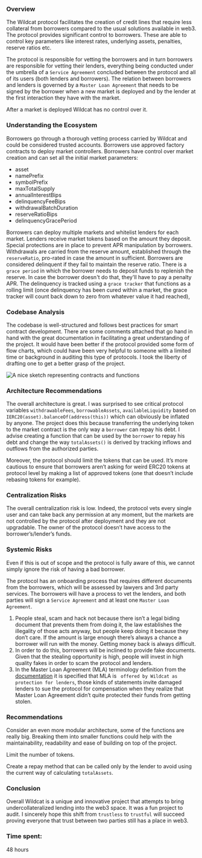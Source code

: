 ### Overview

The Wildcat protocol facilitates the creation of credit lines that require less collateral from borrowers compared to the usual solutions available in web3. The protocol provides significant control to borrowers. These are able to control key parameters like interest rates, underlying assets, penalties, reserve ratios etc.

The protocol is responsible for vetting the borrowers and in turn borrowers are responsible for vetting their lenders, everything being conducted under the umbrella of a `Service Agreement` concluded between the protocol and all of its users (both lenders and borrowers). The relation between borrowers and lenders is governed by a `Master Loan Agreement` that needs to be signed by the borrower when a new market is deployed and by the lender at the first interaction they have with the market.

After a market is deployed Wildcat has no control over it.

### Understanding the Ecosystem

Borrowers go through a thorough vetting process carried by Wildcat and could be considered trusted accounts.
Borrowers use approved factory contracts to deploy market controllers.
Borrowers have control over market creation and can set all the initial market parameters:
- asset
- namePrefix
- symbolPrefix
- maxTotalSupply
- annualInterestBips
- delinquencyFeeBips
- withdrawalBatchDuration
- reserveRatioBips
- delinquencyGracePeriod

Borrowers can deploy multiple markets and whitelist lenders for each market.
Lenders receive market tokens based on the amount they deposit.
Special protections are in place to prevent APR manipulation by borrowers.
Withdrawals are carried from the reserve amount, established through the `reserveRatio`, pro-rated in case the amount in sufficient.
Borrowers are considered delinquent if they fail to maintain the reserve ratio. There is a `grace period` in which the borrower needs to deposit funds to replenish the reserve. In case the borrower doesn't do that, they'll have to pay a penalty APR. The delinquency is tracked using a `grace tracker` that functions as a rolling limit (once delinquency has been cured within a market, the grace tracker will count back down to zero from whatever value it had reached),

### Codebase Analysis

The codebase is well-structured and follows best practices for smart contract development. There are some comments attached that go hand in hand with the great documentation in facilitating a great understanding of the project. It would have been better if the protocol provided some form of flow charts, which could have been very helpful to someone with a limited time or background in auditing this type of protocols. I took the liberty of drafting one to get a better grasp of the project.

<img src="https://user-images.githubusercontent.com/95440897/277175194-7f25912d-b4ce-432c-9552-ab91a278d270.png" alt="A nice sketch representing contracts and functions">

### Architecture Recommendations

The overall architecture is great. I was surprised to see critical protocol variables `withdrawableFees`, `borrowableAssets`, `availableLiquidity` based on `IERC20(asset).balanceOf(address(this))` which can obviously be inflated by anyone. The project does this because transferring the underlying token to the market contract is the only way a `borrower` can repay his debt. I advise creating a function that can be used by the `borrower` to repay his debt and change the way `totalAssets()` is derived by tracking inflows and outflows from the authorized parties.

Moreover, the protocol should limit the tokens that can be used. It’s more cautious to ensure that borrowers aren’t asking for weird ERC20 tokens at protocol level by making a list of approved tokens (one that doesn’t include rebasing tokens for example).

### Centralization Risks

The overall centralization risk is low. Indeed, the protocol vets every single user and can take back any permission at any moment, but the markets are not controlled by the protocol after deployment and they are not upgradable. The owner of the protocol doesn’t have access to the borrower’s/lender’s funds.

### Systemic Risks

Even if this is out of scope and the protocol is fully aware of this, we cannot simply ignore the risk of having a bad borrower.

The protocol has an onboarding process that requires different documents from the borrowers, which will be assessed by lawyers and 3rd party services. The borrowers will have a process to vet the lenders, and both parties will sign a `Service Agreement` and at least one `Master Loan Agreement`.

1. People steal, scam and hack not because there isn’t a legal biding document that prevents them from doing it, the law establishes the illegality of those acts anyway, but people keep doing it because they don’t care. If the amount is large enough there’s always a chance a borrower will run with the money. Getting money back is always difficult.
2. In order to do this, borrowers will be inclined to provide fake documents. Given that the stealing opportunity is high, people will invest in high quality fakes in order to scam the protocol and lenders.
3. In the Master Loan Agreement (MLA) terminology definition from the [documentation](https://wildcat-protocol.gitbook.io/wildcat/using-wildcat/terminology#master-loan-agreement-mla) it is specified that MLA is ` offered by Wildcat as protection for lenders`, those kinds of statements invite damaged lenders to sue the protocol for compensation when they realize that Master Loan Agreement didn’t quite protected their funds from getting stolen.

### Recommendations

Consider an even more modular architecture, some of the functions are really big. Breaking them into smaller functions could help with the maintainability, readability and ease of building on top of the project.

Limit the number of tokens.

Create a repay method that can be called only by the lender to avoid using the current way of calculating `totalAssets`.

### Conclusion

Overall Wildcat is a unique and innovative project that attempts to bring undercollateralized lending into the web3 space. It was a fun project to audit. I sincerely hope this shift from `trustless` to `trustful` will succeed proving everyone that trust between two parties still has a place in web3.


### Time spent:
48 hours